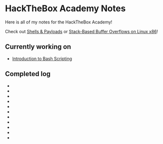 # HackTheBox Academy Notes

Here is all of my notes for the HackTheBox Academy!

Check out [Shells & Payloads](Shells%20&%20Payloads) or [Stack-Based Buffer Overflows on Linux x86](Stack-Based%20Buffer%20Overflows%20on%20Linux%20x86)!

## Currently working on 

- [Introduction to Bash Scripting](Introduction%20to%20Bash%20Scripting)

## Completed log

-  [](https://academy.hackthebox.com/achievement/176451/15)
-  [](https://academy.hackthebox.com/achievement/176451/35)
-  [](https://academy.hackthebox.com/achievement/176451/41)
-  [](https://academy.hackthebox.com/achievement/176451/77)
-  [](https://academy.hackthebox.com/achievement/176451/9)
-  [](https://academy.hackthebox.com/achievement/176451/39)
-  [](https://academy.hackthebox.com/achievement/176451/115)
-  [](https://academy.hackthebox.com/achievement/176451/19)
-  [](https://academy.hackthebox.com/achievement/176451/88)
-  [](https://academy.hackthebox.com/achievement/176451/31)
-  [](https://academy.hackthebox.com/achievement/176451/18)
